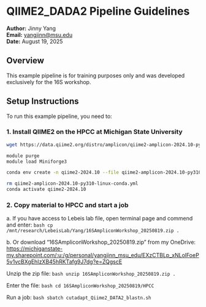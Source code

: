 # QIIME2_DADA2 Pipeline Guidelines
**Author:** Jinny Yang   
**Email:** [yangjinn@msu.edu](mailto:yangjinn@msu.edu)  
**Date:** August 19, 2025

## Overview
This example pipeline is for training purposes only and was developed exclusively for the 16S workshop.

## Setup Instructions
To run this example pipeline, you need to:

### 1. Install QIIME2 on the HPCC at Michigan State University 
```bash
wget https://data.qiime2.org/distro/amplicon/qiime2-amplicon-2024.10-py310-linux-conda.yml

module purge
module load Miniforge3

conda env create -n qiime2-2024.10 --file qiime2-amplicon-2024.10-py310-linux-conda.yml

rm qiime2-amplicon-2024.10-py310-linux-conda.yml
conda activate qiime2-2024.10
```

### 2. Copy material to HPCC and start a job
a. If you have access to Lebeis lab file, open terminal page and commend and enter: 
```bash cp /mnt/research/LebeisLab/Yang/16SAmpliconWorkshop_20250819.zip .	```

b. Or download “16SAmpliconWorkshop_20250819.zip” from my OneDrive: https://michiganstate-my.sharepoint.com/:u:/g/personal/yangjinn_msu_edu/EXzCTBLp_xNLolFoeP5v1vcBXgEhIzXB45hRKTafg9J7dg?e=ZQgscE

Unzip the zip file: ```bash unzip 16SAmpliconWorkshop_20250819.zip . ```

Enter the file: ```bash cd 16SAmpliconWorkshop_20250819/HPCC ```

Run a job: ```bash sbatch cutadapt_Qiime2_DATA2_blastn.sh ```

